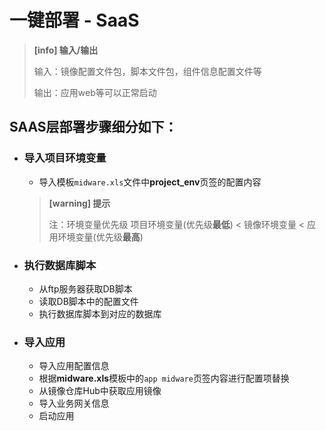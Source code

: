 # 一键部署 - SaaS

> **[info] 输入/输出**
> 
> 输入：镜像配置文件包，脚本文件包，组件信息配置文件等
> 
> 输出：应用web等可以正常启动


## SAAS层部署步骤细分如下：

* ### 导入项目环境变量

  * 导入模板`midware.xls`文件中**project\_env**页签的配置内容
  > **[warning] 提示**
  >
  > 注：环境变量优先级 项目环境变量(优先级**最低**) < 镜像环境变量 < 应用环境变量(优先级**最高**)
  >

* ### 执行数据库脚本

  * 从ftp服务器获取DB脚本
  * 读取DB脚本中的配置文件
  * 执行数据库脚本到对应的数据库

* ### 导入应用

  * 导入应用配置信息
  * 根据**midware.xls**模板中的`app midware`页签内容进行配置项替换
  * 从镜像仓库Hub中获取应用镜像
  * 导入业务网关信息
  * 启动应用




